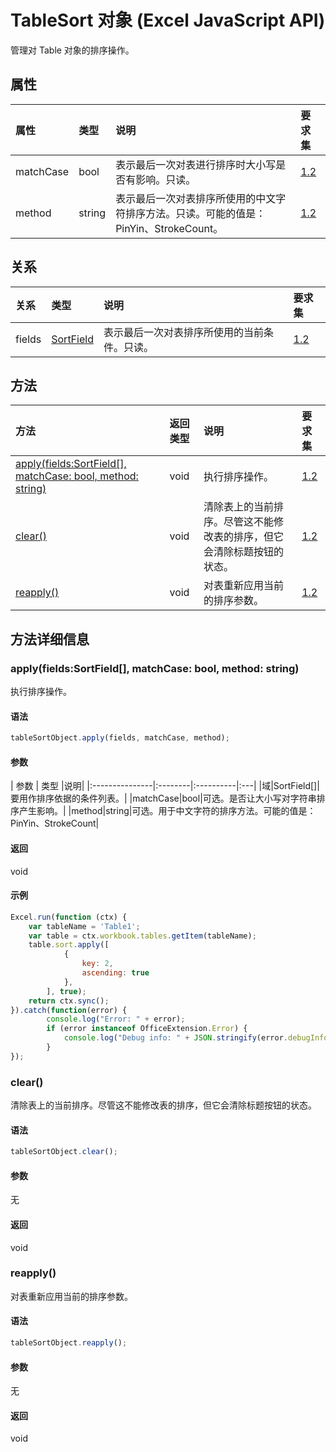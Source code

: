 # <a name="tablesort-object-javascript-api-for-excel"></a>TableSort 对象 (Excel JavaScript API)

管理对 Table 对象的排序操作。

## <a name="properties"></a>属性

| 属性       | 类型    |说明| 要求集|
|:---------------|:--------|:----------|:----|
|matchCase|bool|表示最后一次对表进行排序时大小写是否有影响。只读。|[1.2](../requirement-sets/excel-api-requirement-sets.md)|
|method|string|表示最后一次对表排序所使用的中文字符排序方法。只读。可能的值是：PinYin、StrokeCount。|[1.2](../requirement-sets/excel-api-requirement-sets.md)|

## <a name="relationships"></a>关系
| 关系 | 类型    |说明| 要求集|
|:---------------|:--------|:----------|:----|
|fields|[SortField](sortfield.md)|表示最后一次对表排序所使用的当前条件。只读。|[1.2](../requirement-sets/excel-api-requirement-sets.md)|

## <a name="methods"></a>方法

| 方法           | 返回类型    |说明| 要求集|
|:---------------|:--------|:----------|:----|
|[apply(fields:SortField[], matchCase: bool, method: string)](#applyfields-sortfield-matchcase-bool-method-string)|void|执行排序操作。|[1.2](../requirement-sets/excel-api-requirement-sets.md)|
|[clear()](#clear)|void|清除表上的当前排序。尽管这不能修改表的排序，但它会清除标题按钮的状态。|[1.2](../requirement-sets/excel-api-requirement-sets.md)|
|[reapply()](#reapply)|void|对表重新应用当前的排序参数。|[1.2](../requirement-sets/excel-api-requirement-sets.md)|

## <a name="method-details"></a>方法详细信息


### <a name="applyfields-sortfield-matchcase-bool-method-string"></a>apply(fields:SortField[], matchCase: bool, method: string)
执行排序操作。

#### <a name="syntax"></a>语法
```js
tableSortObject.apply(fields, matchCase, method);
```

#### <a name="parameters"></a>参数
| 参数       | 类型    |说明|
|:---------------|:--------|:----------|:---|
|域|SortField[]|要用作排序依据的条件列表。|
|matchCase|bool|可选。是否让大小写对字符串排序产生影响。|
|method|string|可选。用于中文字符的排序方法。可能的值是：PinYin、StrokeCount|

#### <a name="returns"></a>返回
void

#### <a name="examples"></a>示例
```js
Excel.run(function (ctx) { 
    var tableName = 'Table1';
    var table = ctx.workbook.tables.getItem(tableName);
    table.sort.apply([ 
            {
                key: 2,
                ascending: true
            },
        ], true);
    return ctx.sync(); 
}).catch(function(error) {
        console.log("Error: " + error);
        if (error instanceof OfficeExtension.Error) {
            console.log("Debug info: " + JSON.stringify(error.debugInfo));
        }
});
```

### <a name="clear"></a>clear()
清除表上的当前排序。尽管这不能修改表的排序，但它会清除标题按钮的状态。

#### <a name="syntax"></a>语法
```js
tableSortObject.clear();
```

#### <a name="parameters"></a>参数
无

#### <a name="returns"></a>返回
void

### <a name="reapply"></a>reapply()
对表重新应用当前的排序参数。

#### <a name="syntax"></a>语法
```js
tableSortObject.reapply();
```

#### <a name="parameters"></a>参数
无

#### <a name="returns"></a>返回
void
